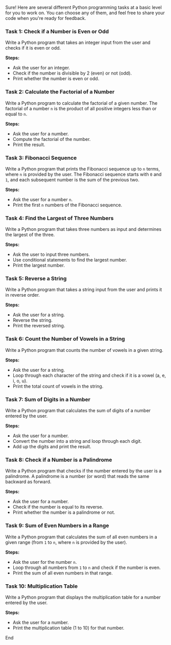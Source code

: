 Sure! Here are several different Python programming tasks at a basic level for you to work on. You can choose any of them, and feel free to share your code when you're ready for feedback.

### Task 1: Check if a Number is Even or Odd
Write a Python program that takes an integer input from the user and checks if it is even or odd.

**Steps:**
- Ask the user for an integer.
- Check if the number is divisible by 2 (even) or not (odd).
- Print whether the number is even or odd.


### Task 2: Calculate the Factorial of a Number
Write a Python program to calculate the factorial of a given number. The factorial of a number `n` is the product of all positive integers less than or equal to `n`.

**Steps:**
- Ask the user for a number.
- Compute the factorial of the number.
- Print the result.


### Task 3: Fibonacci Sequence
Write a Python program that prints the Fibonacci sequence up to `n` terms, where `n` is provided by the user. The Fibonacci sequence starts with `0` and `1`, and each subsequent number is the sum of the previous two.

**Steps:**
- Ask the user for a number `n`.
- Print the first `n` numbers of the Fibonacci sequence.


### Task 4: Find the Largest of Three Numbers
Write a Python program that takes three numbers as input and determines the largest of the three.

**Steps:**
- Ask the user to input three numbers.
- Use conditional statements to find the largest number.
- Print the largest number.

### Task 5: Reverse a String
Write a Python program that takes a string input from the user and prints it in reverse order.

**Steps:**
- Ask the user for a string.
- Reverse the string.
- Print the reversed string.

### Task 6: Count the Number of Vowels in a String
Write a Python program that counts the number of vowels in a given string.

**Steps:**
- Ask the user for a string.
- Loop through each character of the string and check if it is a vowel (a, e, i, o, u).
- Print the total count of vowels in the string.

### Task 7: Sum of Digits in a Number
Write a Python program that calculates the sum of digits of a number entered by the user.

**Steps:**
- Ask the user for a number.
- Convert the number into a string and loop through each digit.
- Add up the digits and print the result.


### Task 8: Check if a Number is a Palindrome
Write a Python program that checks if the number entered by the user is a palindrome. A palindrome is a number (or word) that reads the same backward as forward.

**Steps:**
- Ask the user for a number.
- Check if the number is equal to its reverse.
- Print whether the number is a palindrome or not.


### Task 9: Sum of Even Numbers in a Range
Write a Python program that calculates the sum of all even numbers in a given range (from `1` to `n`, where `n` is provided by the user).

**Steps:**
- Ask the user for the number `n`.
- Loop through all numbers from `1` to `n` and check if the number is even.
- Print the sum of all even numbers in that range.


### Task 10: Multiplication Table
Write a Python program that displays the multiplication table for a number entered by the user.

**Steps:**
- Ask the user for a number.
- Print the multiplication table (1 to 10) for that number.

End 
